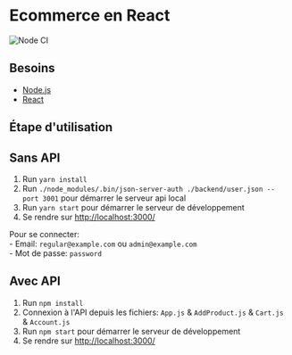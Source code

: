 # Ecommerce en React

![Node CI](https://github.com/ianisparfait/Units/workflows/Node%20CI/badge.svg)

## Besoins

* [Node.js](https://nodejs.org/en/)
* [React](https://fr.reactjs.org/)

## Étape d'utilisation
## Sans API

1. Run `yarn install`
2. Run `./node_modules/.bin/json-server-auth ./backend/user.json --port 3001` pour démarrer le serveur api local
3. Run `yarn start` pour démarrer le serveur de développement
4. Se rendre sur [http://localhost:3000/](http://localhost:3000/)  

Pour se connecter:  
      - Email: `regular@example.com` ou `admin@example.com`  
      - Mot de passe: `password`

## Avec API
1. Run `npm install`
2. Connexion à l'API depuis les fichiers: `App.js` & `AddProduct.js` & `Cart.js` & `Account.js`
3. Run `npm start` pour démarrer le serveur de développement
4. Se rendre sur [http://localhost:3000/](http://localhost:3000/)
